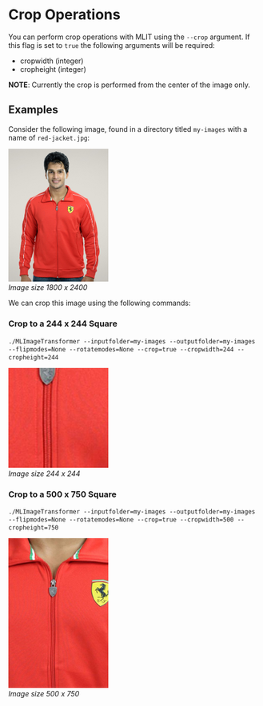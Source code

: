 # Crop Operations
You can perform crop operations with MLIT using the `--crop` argument. If this flag is set to `true` the following arguments will be required:
- cropwidth (integer)
- cropheight (integer)

**NOTE**: Currently the crop is performed from the center of the image only.

## Examples
Consider the following image, found in a directory titled `my-images` with a name of `red-jacket.jpg`:

<p align="left">
  <img src="https://raw.githubusercontent.com/sharpdarts/ml-image-transformations/gh-pages/_images/red-jacket.jpg" alt="logo" width="200"/>
  <br />
  <em>Image size 1800 x 2400</em>
</p>

We can crop this image using the following commands:

### Crop to a 244 x 244 Square

```
./MLImageTransformer --inputfolder=my-images --outputfolder=my-images --flipmodes=None --rotatemodes=None --crop=true --cropwidth=244 --cropheight=244
```
<p align="left">
  <img src="https://raw.githubusercontent.com/sharpdarts/ml-image-transformations/gh-pages/_images/red-jacket_None_None_crop_example1.jpg" alt="logo" width="200"/>
  <br />
  <em>Image size 244 x 244</em>
</p>

### Crop to a 500 x 750 Square

```
./MLImageTransformer --inputfolder=my-images --outputfolder=my-images --flipmodes=None --rotatemodes=None --crop=true --cropwidth=500 --cropheight=750
```
<p align="left">
  <img src="https://raw.githubusercontent.com/sharpdarts/ml-image-transformations/gh-pages/_images/red-jacket_None_None_crop_example2.jpg" alt="logo" width="200"/>
  <br />
  <em>Image size 500 x 750</em>
</p>